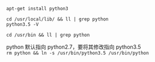 
`apt-get install python3`  

`cd /usr/local/lib/ && ll | grep python`  
`python3.5 -V`  


`cd /usr/bin && ll | grep python`  

python 默认指向 python2.7，要将其修改指向 python3.5  
`rm python && ln -s /usr/bin/python3.5 /usr/bin/python`  
